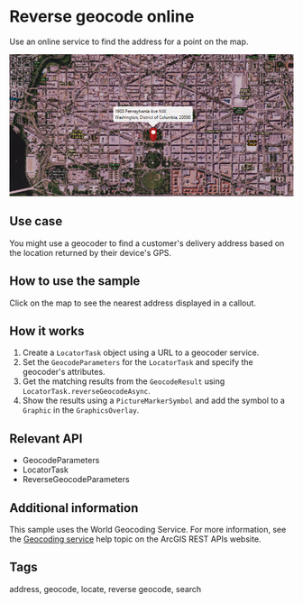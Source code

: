# Reverse geocode online

Use an online service to find the address for a point on the map.

![Image of reverse geocode](ReverseGeocodeOnline.png)

## Use case

You might use a geocoder to find a customer's delivery address based on the location returned by their device's GPS.

## How to use the sample

Click on the map to see the nearest address displayed in a callout.

## How it works

1. Create a `LocatorTask` object using a URL to a geocoder service.
2. Set the `GeocodeParameters` for the `LocatorTask` and specify the geocoder's attributes.
3. Get the matching results from the `GeocodeResult` using  `LocatorTask.reverseGeocodeAsync`.
4. Show the results using a `PictureMarkerSymbol` and add the symbol to a `Graphic` in the `GraphicsOverlay`.

## Relevant API

* GeocodeParameters
* LocatorTask
* ReverseGeocodeParameters

## Additional information

This sample uses the World Geocoding Service. For more information, see the [Geocoding service](https://developers.arcgis.com/rest/geocode/api-reference/overview-world-geocoding-service.htm) help topic on the ArcGIS REST APIs website.

## Tags

address, geocode, locate, reverse geocode, search
